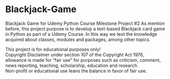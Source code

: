 # Blackjack-Game
Blackjack Game for Udemy Python Course Milestone Project #2
As mention before, this project purpose is to develop a text-based Blackjack card game in Python as part of a Udemy Course.
In this way we test the knowledge acquired about classes, modules and packages, among other topics.

This project is for educational purposes only!<br>
Copyright Disclaimer under section 107 of the Copyright Act 1976, allowance is made for “fair use” for purposes such as criticism, comment, news reporting, teaching, scholarship, education and research.<br>
Non-profit or educational use leans the balance in favor of fair use.  
